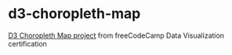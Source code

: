 # d3-choropleth-map
[D3 Choropleth Map project](https://www.freecodecamp.org/learn/data-visualization/data-visualization-projects/visualize-data-with-a-choropleth-map) from freeCodeCamp Data Visualization certification
